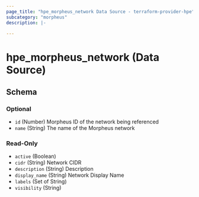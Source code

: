 ```yaml
---
page_title: "hpe_morpheus_network Data Source - terraform-provider-hpe"
subcategory: "morpheus"
description: |-
  
---
```

# hpe_morpheus_network (Data Source)





<!-- schema generated by tfplugindocs -->
## Schema

### Optional

- `id` (Number) Morpheus ID of the network being referenced
- `name` (String) The name of the Morpheus network

### Read-Only

- `active` (Boolean)
- `cidr` (String) Network CIDR
- `description` (String) Description
- `display_name` (String) Network Display Name
- `labels` (Set of String)
- `visibility` (String)



